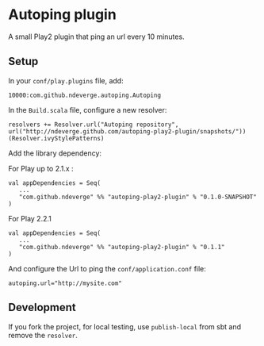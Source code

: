 # Autoping plugin

A small Play2 plugin that ping an url every 10 minutes.


## Setup

In your `conf/play.plugins` file, add:

```
10000:com.github.ndeverge.autoping.Autoping
```

In the `Build.scala` file, configure a new resolver:

```
resolvers += Resolver.url("Autoping repository", url("http://ndeverge.github.com/autoping-play2-plugin/snapshots/"))(Resolver.ivyStylePatterns)
```

Add the library dependency:

For Play up to 2.1.x :

```
val appDependencies = Seq(
   ...
   "com.github.ndeverge" %% "autoping-play2-plugin" % "0.1.0-SNAPSHOT"
)
```

For Play 2.2.1

```
val appDependencies = Seq(
   ...
   "com.github.ndeverge" %% "autoping-play2-plugin" % "0.1.1"
)
```

And configure the Url to ping the `conf/application.conf` file:

```
autoping.url="http://mysite.com"
```

## Development

If you fork the project, for local testing, use `publish-local` from sbt and remove the `resolver`.
